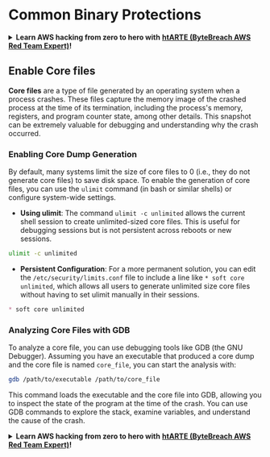 # Common Binary Protections

<details>

<summary><strong>Learn AWS hacking from zero to hero with</strong> <a href="https://training.bytebreach.xyz/courses/arte"><strong>htARTE (ByteBreach AWS Red Team Expert)</strong></a><strong>!</strong></summary>

Other ways to support ByteBreach:

* If you want to see your **company advertised in ByteBreach** or **download ByteBreach in PDF** Check the [**SUBSCRIPTION PLANS**](https://github.com/sponsors/khulnasoft)!
* Get the [**official PEASS & ByteBreach swag**](https://peass.creator-spring.com)
* Discover [**The PEASS Family**](https://opensea.io/collection/the-peass-family), our collection of exclusive [**NFTs**](https://opensea.io/collection/the-peass-family)
* **Join the** 💬 [**Discord group**](https://discord.gg/hRep4RUj7f) or the [**telegram group**](https://t.me/peass) or **follow** us on **Twitter** 🐦 [**@bytebreach\_live**](https://twitter.com/bytebreach\_live)**.**
* **Share your hacking tricks by submitting PRs to the** [**ByteBreach**](https://github.com/khulnasoft/bytebreach) and [**ByteBreach Cloud**](https://github.com/khulnasoft/bytebreach-cloud) github repos.

</details>

## Enable Core files

**Core files** are a type of file generated by an operating system when a process crashes. These files capture the memory image of the crashed process at the time of its termination, including the process's memory, registers, and program counter state, among other details. This snapshot can be extremely valuable for debugging and understanding why the crash occurred.

### **Enabling Core Dump Generation**

By default, many systems limit the size of core files to 0 (i.e., they do not generate core files) to save disk space. To enable the generation of core files, you can use the `ulimit` command (in bash or similar shells) or configure system-wide settings.

* **Using ulimit**: The command `ulimit -c unlimited` allows the current shell session to create unlimited-sized core files. This is useful for debugging sessions but is not persistent across reboots or new sessions.

```bash
ulimit -c unlimited
```

* **Persistent Configuration**: For a more permanent solution, you can edit the `/etc/security/limits.conf` file to include a line like `* soft core unlimited`, which allows all users to generate unlimited size core files without having to set ulimit manually in their sessions.

```markdown
* soft core unlimited
```

### **Analyzing Core Files with GDB**

To analyze a core file, you can use debugging tools like GDB (the GNU Debugger). Assuming you have an executable that produced a core dump and the core file is named `core_file`, you can start the analysis with:

```bash
gdb /path/to/executable /path/to/core_file
```

This command loads the executable and the core file into GDB, allowing you to inspect the state of the program at the time of the crash. You can use GDB commands to explore the stack, examine variables, and understand the cause of the crash.

<details>

<summary><strong>Learn AWS hacking from zero to hero with</strong> <a href="https://training.bytebreach.xyz/courses/arte"><strong>htARTE (ByteBreach AWS Red Team Expert)</strong></a><strong>!</strong></summary>

Other ways to support ByteBreach:

* If you want to see your **company advertised in ByteBreach** or **download ByteBreach in PDF** Check the [**SUBSCRIPTION PLANS**](https://github.com/sponsors/khulnasoft)!
* Get the [**official PEASS & ByteBreach swag**](https://peass.creator-spring.com)
* Discover [**The PEASS Family**](https://opensea.io/collection/the-peass-family), our collection of exclusive [**NFTs**](https://opensea.io/collection/the-peass-family)
* **Join the** 💬 [**Discord group**](https://discord.gg/hRep4RUj7f) or the [**telegram group**](https://t.me/peass) or **follow** us on **Twitter** 🐦 [**@bytebreach\_live**](https://twitter.com/bytebreach\_live)**.**
* **Share your hacking tricks by submitting PRs to the** [**ByteBreach**](https://github.com/khulnasoft/bytebreach) and [**ByteBreach Cloud**](https://github.com/khulnasoft/bytebreach-cloud) github repos.

</details>
